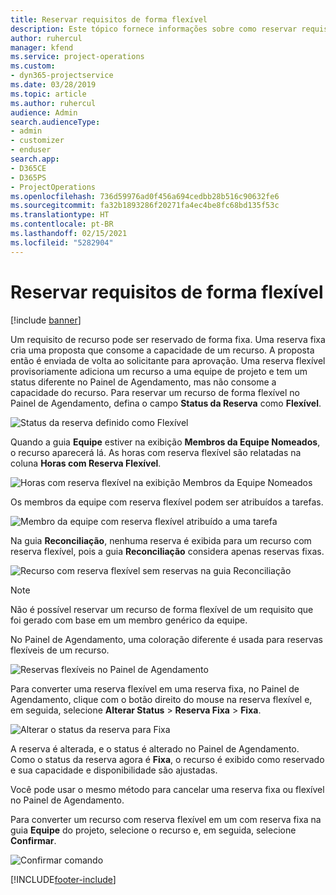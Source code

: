 ```yaml
---
title: Reservar requisitos de forma flexível
description: Este tópico fornece informações sobre como reservar requisitos de forma flexível.
author: ruhercul
manager: kfend
ms.service: project-operations
ms.custom:
- dyn365-projectservice
ms.date: 03/28/2019
ms.topic: article
ms.author: ruhercul
audience: Admin
search.audienceType:
- admin
- customizer
- enduser
search.app:
- D365CE
- D365PS
- ProjectOperations
ms.openlocfilehash: 736d59976ad0f456a694cedbb28b516c90632fe6
ms.sourcegitcommit: fa32b1893286f20271fa4ec4be8fc68bd135f53c
ms.translationtype: HT
ms.contentlocale: pt-BR
ms.lasthandoff: 02/15/2021
ms.locfileid: "5282904"
---
```

# <a name="soft-book-requirements"></a>Reservar requisitos de forma flexível

[!include [banner](../includes/psa-now-project-operations.md)]

Um requisito de recurso pode ser reservado de forma fixa. Uma reserva fixa cria uma proposta que consome a capacidade de um recurso. A proposta então é enviada de volta ao solicitante para aprovação. Uma reserva flexível provisoriamente adiciona um recurso a uma equipe de projeto e tem um status diferente no Painel de Agendamento, mas não consome a capacidade do recurso. Para reservar um recurso de forma flexível no Painel de Agendamento, defina o campo **Status da Reserva** como **Flexível**.

![Status da reserva definido como Flexível](media/Resource-Management-image77.png)

Quando a guia **Equipe** estiver na exibição **Membros da Equipe Nomeados**, o recurso aparecerá lá. As horas com reserva flexível são relatadas na coluna **Horas com Reserva Flexível**.

![Horas com reserva flexível na exibição Membros da Equipe Nomeados](media/Resource-Management-image78.png)

Os membros da equipe com reserva flexível podem ser atribuídos a tarefas.

![Membro da equipe com reserva flexível atribuído a uma tarefa](media/Resource-Management-image79.png)

Na guia **Reconciliação**, nenhuma reserva é exibida para um recurso com reserva flexível, pois a guia **Reconciliação** considera apenas reservas fixas.

![Recurso com reserva flexível sem reservas na guia Reconciliação](media/Resource-Management-image80.png)

> [!NOTE]
> Não é possível reservar um recurso de forma flexível de um requisito que foi gerado com base em um membro genérico da equipe.

No Painel de Agendamento, uma coloração diferente é usada para reservas flexíveis de um recurso.

![Reservas flexíveis no Painel de Agendamento](media/Resource-Management-image81.png)

Para converter uma reserva flexível em uma reserva fixa, no Painel de Agendamento, clique com o botão direito do mouse na reserva flexível e, em seguida, selecione **Alterar Status** \> **Reserva Fixa** \> **Fixa**.

![Alterar o status da reserva para Fixa](media/Resource-Management-image82.png)

A reserva é alterada, e o status é alterado no Painel de Agendamento. Como o status da reserva agora é **Fixa**, o recurso é exibido como reservado e sua capacidade e disponibilidade são ajustadas.

Você pode usar o mesmo método para cancelar uma reserva fixa ou flexível no Painel de Agendamento.

Para converter um recurso com reserva flexível em um com reserva fixa na guia **Equipe** do projeto, selecione o recurso e, em seguida, selecione **Confirmar**.

![Confirmar comando](media/Resource-Management-image83.png)


[!INCLUDE[footer-include](../includes/footer-banner.md)]